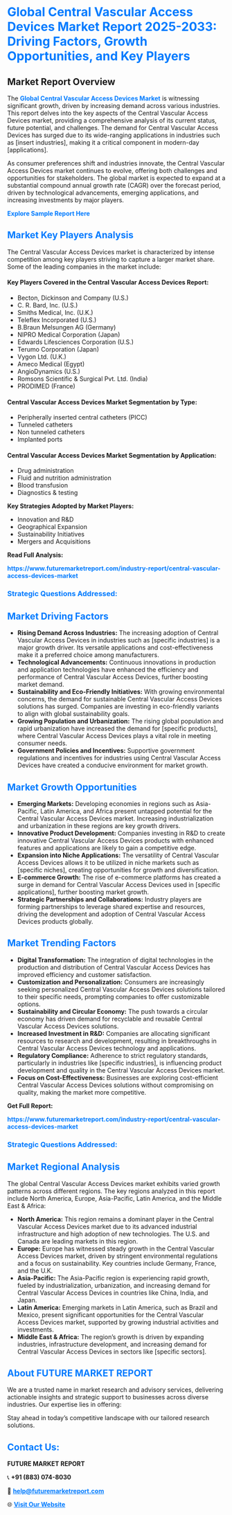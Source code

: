 <h1 style="color: #007BFF;">Global Central Vascular Access Devices Market Report 2025-2033: Driving Factors, Growth Opportunities, and Key Players</h1>

<section id="overview">
<h2>Market Report Overview</h2>
<p>The <a href="https://www.futuremarketreport.com/industry-report/central-vascular-access-devices-market" style="color: #007BFF; text-decoration: none;"><strong>Global Central Vascular Access Devices Market</strong></a> is witnessing significant growth, driven by increasing demand across various industries. This report delves into the key aspects of the Central Vascular Access Devices market, providing a comprehensive analysis of its current status, future potential, and challenges. The demand for Central Vascular Access Devices has surged due to its wide-ranging applications in industries such as [insert industries], making it a critical component in modern-day [applications].</p>
<p>As consumer preferences shift and industries innovate, the Central Vascular Access Devices market continues to evolve, offering both challenges and opportunities for stakeholders. The global market is expected to expand at a substantial compound annual growth rate (CAGR) over the forecast period, driven by technological advancements, emerging applications, and increasing investments by major players.</p>
</section>

<section id="overview">
<p><a href="https://www.futuremarketreport.com/request-sample/reportId=53972" style="color: #007BFF; text-decoration: none;"><strong>Explore Sample Report Here</strong></a></p>
</section>

<section id="key-players">
<h2 style="color: #007BFF;">Market Key Players Analysis</h2>
<p>The Central Vascular Access Devices market is characterized by intense competition among key players striving to capture a larger market share. Some of the leading companies in the market include:</p>
<h4>Key Players Covered in the Central Vascular Access Devices Report:</h4>
<ul><li>Becton, Dickinson and Company (U.S.)</li><li>C. R. Bard, Inc. (U.S.)</li><li>Smiths Medical, Inc. (U.K.)</li><li>Teleflex Incorporated (U.S.)</li><li>B.Braun Melsungen AG (Germany)</li><li>NIPRO Medical Corporation (Japan)</li><li>Edwards Lifesciences Corporation (U.S.)</li><li>Terumo Corporation (Japan)</li><li>Vygon Ltd. (U.K.)</li><li>Ameco Medical (Egypt)</li><li>AngioDynamics (U.S.)</li><li>Romsons Scientific &amp; Surgical Pvt. Ltd. (India)</li><li>PRODIMED (France)</li></ul>
<h4>Central Vascular Access Devices Market Segmentation by Type:</h4>
<ul><li>Peripherally inserted central catheters (PICC)</li><li>Tunneled catheters</li><li>Non tunneled catheters</li><li>Implanted ports</li></ul>

<h4>Central Vascular Access Devices Market Segmentation by Application:</h4>
<ul><li>Drug administration</li><li>Fluid and nutrition administration</li><li>Blood transfusion</li><li>Diagnostics &amp; testing</li></ul>
<p><strong>Key Strategies Adopted by Market Players:</strong></p>
<ul>
<li>Innovation and R&D</li>
<li>Geographical Expansion</li>
<li>Sustainability Initiatives</li>
<li>Mergers and Acquisitions</li>
</ul>
</section>

<section>
<p><strong>Read Full Analysis: </strong></p><a href="https://www.futuremarketreport.com/industry-report/central-vascular-access-devices-market" style="color: #007BFF; text-decoration: none;"><strong>https://www.futuremarketreport.com/industry-report/central-vascular-access-devices-market</strong></a>
<h3 style="color: #007BFF;">Strategic Questions Addressed:</h3>
</section>

<section id="driving-factors">
<h2 style="color: #007BFF;">Market Driving Factors</h2>
<ul>
<li><strong>Rising Demand Across Industries:</strong> The increasing adoption of Central Vascular Access Devices in industries such as [specific industries] is a major growth driver. Its versatile applications and cost-effectiveness make it a preferred choice among manufacturers.</li>
<li><strong>Technological Advancements:</strong> Continuous innovations in production and application technologies have enhanced the efficiency and performance of Central Vascular Access Devices, further boosting market demand.</li>
<li><strong>Sustainability and Eco-Friendly Initiatives:</strong> With growing environmental concerns, the demand for sustainable Central Vascular Access Devices solutions has surged. Companies are investing in eco-friendly variants to align with global sustainability goals.</li>
<li><strong>Growing Population and Urbanization:</strong> The rising global population and rapid urbanization have increased the demand for [specific products], where Central Vascular Access Devices plays a vital role in meeting consumer needs.</li>
<li><strong>Government Policies and Incentives:</strong> Supportive government regulations and incentives for industries using Central Vascular Access Devices have created a conducive environment for market growth.</li>
</ul>
</section>

<section id="growth-opportunities">
<h2 style="color: #007BFF;">Market Growth Opportunities</h2>
<ul>
<li><strong>Emerging Markets:</strong> Developing economies in regions such as Asia-Pacific, Latin America, and Africa present untapped potential for the Central Vascular Access Devices market. Increasing industrialization and urbanization in these regions are key growth drivers.</li>
<li><strong>Innovative Product Development:</strong> Companies investing in R&D to create innovative Central Vascular Access Devices products with enhanced features and applications are likely to gain a competitive edge.</li>
<li><strong>Expansion into Niche Applications:</strong> The versatility of Central Vascular Access Devices allows it to be utilized in niche markets such as [specific niches], creating opportunities for growth and diversification.</li>
<li><strong>E-commerce Growth:</strong> The rise of e-commerce platforms has created a surge in demand for Central Vascular Access Devices used in [specific applications], further boosting market growth.</li>
<li><strong>Strategic Partnerships and Collaborations:</strong> Industry players are forming partnerships to leverage shared expertise and resources, driving the development and adoption of Central Vascular Access Devices products globally.</li>
</ul>
</section>

<section id="trending-factors">
<h2 style="color: #007BFF;">Market Trending Factors</h2>
<ul>
<li><strong>Digital Transformation:</strong> The integration of digital technologies in the production and distribution of Central Vascular Access Devices has improved efficiency and customer satisfaction.</li>
<li><strong>Customization and Personalization:</strong> Consumers are increasingly seeking personalized Central Vascular Access Devices solutions tailored to their specific needs, prompting companies to offer customizable options.</li>
<li><strong>Sustainability and Circular Economy:</strong> The push towards a circular economy has driven demand for recyclable and reusable Central Vascular Access Devices solutions.</li>
<li><strong>Increased Investment in R&D:</strong> Companies are allocating significant resources to research and development, resulting in breakthroughs in Central Vascular Access Devices technology and applications.</li>
<li><strong>Regulatory Compliance:</strong> Adherence to strict regulatory standards, particularly in industries like [specific industries], is influencing product development and quality in the Central Vascular Access Devices market.</li>
<li><strong>Focus on Cost-Effectiveness:</strong> Businesses are exploring cost-efficient Central Vascular Access Devices solutions without compromising on quality, making the market more competitive.</li>
</ul>
</section>

<section>
<p><strong>Get Full Report: </strong></p><a href="https://www.futuremarketreport.com/industry-report/central-vascular-access-devices-market" style="color: #007BFF; text-decoration: none;"><strong>https://www.futuremarketreport.com/industry-report/central-vascular-access-devices-market</strong></a>
<h3 style="color: #007BFF;">Strategic Questions Addressed:</h3>
</section>


<section id="regional-analysis">
<h2 style="color: #007BFF;">Market Regional Analysis</h2>
<p>The global Central Vascular Access Devices market exhibits varied growth patterns across different regions. The key regions analyzed in this report include North America, Europe, Asia-Pacific, Latin America, and the Middle East & Africa:</p>
<ul>
<li><strong>North America:</strong> This region remains a dominant player in the Central Vascular Access Devices market due to its advanced industrial infrastructure and high adoption of new technologies. The U.S. and Canada are leading markets in this region.</li>
<li><strong>Europe:</strong> Europe has witnessed steady growth in the Central Vascular Access Devices market, driven by stringent environmental regulations and a focus on sustainability. Key countries include Germany, France, and the U.K.</li>
<li><strong>Asia-Pacific:</strong> The Asia-Pacific region is experiencing rapid growth, fueled by industrialization, urbanization, and increasing demand for Central Vascular Access Devices in countries like China, India, and Japan.</li>
<li><strong>Latin America:</strong> Emerging markets in Latin America, such as Brazil and Mexico, present significant opportunities for the Central Vascular Access Devices market, supported by growing industrial activities and investments.</li>
<li><strong>Middle East & Africa:</strong> The region’s growth is driven by expanding industries, infrastructure development, and increasing demand for Central Vascular Access Devices in sectors like [specific sectors].</li>
</ul>
</section>

<footer>
<h2 style="color: #007BFF;">About FUTURE MARKET REPORT</h2>
<p>We are a trusted name in market research and advisory services, delivering actionable insights and strategic support to businesses across diverse industries. Our expertise lies in offering:</p>

<p>Stay ahead in today’s competitive landscape with our tailored research solutions.</p>

<h2 style="color: #007BFF;">Contact Us:</h2>
<p><strong>FUTURE MARKET REPORT</strong></p>
<p>📞 <strong>+91 (883) 074-8030</strong></p>
<p>📧 <strong><a href="mailto:help@futuremarketreport.com" style="color: #007BFF;">help@futuremarketreport.com</a></strong></p>
<p>🌐 <strong><a href="https://www.futuremarketreport.com/" style="color: #007BFF;">Visit Our Website</a></strong></p>
</footer>